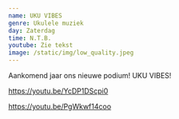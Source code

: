 ```yaml
---
name: UKU VIBES
genre: Ukulele muziek
day: Zaterdag
time: N.T.B.
youtube: Zie tekst
image: /static/img/low_quality.jpeg
---
```

A﻿ankomend jaar ons nieuwe podium! UKU VIBES!

<https://youtu.be/YcDP1DScpi0>

<https://youtu.be/PgWkwf14coo>